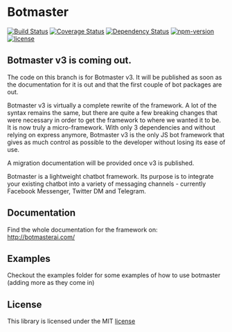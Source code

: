 # Botmaster

[![Build Status](https://travis-ci.org/botmasterai/botmaster.svg?branch=master)](https://travis-ci.org/botmasterai/botmaster)
[![Coverage Status](https://coveralls.io/repos/github/botmasterai/botmaster/badge.svg?branch=master)](https://coveralls.io/github/botmasterai/botmaster?branch=master)
[![Dependency Status](https://gemnasium.com/badges/github.com/jdwuarin/botmaster.svg)](https://gemnasium.com/github.com/jdwuarin/botmaster)
[![npm-version](https://img.shields.io/npm/v/botmaster.svg)](https://www.npmjs.com/package/botmaster)
[![license](https://img.shields.io/github/license/mashape/apistatus.svg?maxAge=2592000)](LICENSE)

Botmaster v3 is coming out.
---

The code on this branch is for Botmaster v3. It will be published as soon as the
documentation for it is out and that the first couple of bot packages are out.

Botmaster v3 is virtually a complete rewrite of the framework. A lot of the syntax remains the same,
but there are quite a few breaking changes that were necessary in order to get the framework
to where we wanted it to be. It is now truly a micro-framework. With only 3 dependencies and without
relying on express anymore, Botmaster v3 is the only JS bot framework that gives as much control
as possible to the developer without losing its ease of use.

A migration documentation will be provided once v3 is published.


Botmaster is a lightweight chatbot framework. Its purpose is to integrate your existing chatbot into a variety of messaging channels - currently Facebook Messenger, Twitter DM and Telegram.

## Documentation

Find the whole documentation for the framework on: http://botmasterai.com/


## Examples

Checkout the examples folder for some examples of how to use botmaster (adding more as they come in)

## License

This library is licensed under the MIT [license](LICENSE)
